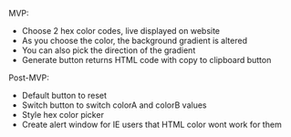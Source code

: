 MVP:
- Choose 2 hex color codes, live displayed on website
- As you choose the color, the background gradient is altered
- You can also pick the direction of the gradient
- Generate button returns HTML code with copy to clipboard button

Post-MVP:
- Default button to reset
- Switch button to switch colorA and colorB values
- Style hex color picker
- Create alert window for IE users that HTML color wont work for them